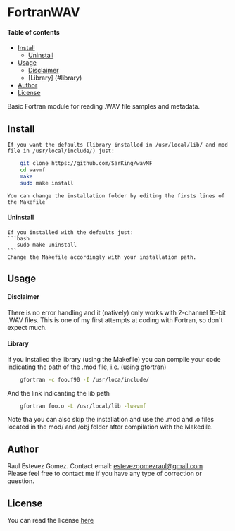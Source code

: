 # FortranWAV

#### Table of contents
- [Install](#install)  
    - [Uninstall](#uninstall) 
- [Usage](#usage)  
    - [Disclaimer](#disclaimer)  
    - [Library] (#library)
- [Author](#author)  
- [License](#license)  

Basic Fortran module for reading .WAV file samples and metadata.

## Install
    If you want the defaults (library installed in /usr/local/lib/ and mod file in /usr/local/include/) just:  
```bash
    git clone https://github.com/SarKing/wavMF
    cd wavmf
    make
    sudo make install
``` 
    You can change the installation folder by editing the firsts lines of the Makefile  
#### Uninstall
    If you installed with the defaults just:  
    ```bash
       sudo make uninstall 
    ```
    Change the Makefile accordingly with your installation path.  

## Usage
#### Disclaimer
There is no error handling and it (natively) only works with 2-channel 16-bit .WAV files. 
This is one of my first attempts at coding with Fortran, so don't expect much.

#### Library 
If you installed the library (using the Makefile) you can compile your code indicating the path of the .mod file, i.e. (using
gfortran)  

```bash
    gfortran -c foo.f90 -I /usr/loca/include/
```
And the link indicanting the lib path  

```bash
    gfortran foo.o -L /usr/local/lib -lwavmf
```

Note tha you can also skip the installation and use the .mod and .o files located in the mod/ and /obj folder after compilation
with the Makedile.  
## Author
Raul Estevez Gomez. Contact email: estevezgomezraul@gmail.com  
Please feel free to contact me if you have any type of correction or question. 

## License
You can read the license [here](LICENSE)
